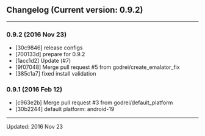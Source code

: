 ## Changelog (Current version: 0.9.2)

-----------------

### 0.9.2 (2016 Nov 23)

* [30c9846] release configs
* [700133d] prepare for 0.9.2
* [1acc1d2] Update (#7)
* [9f07048] Merge pull request #5 from godrei/create_emalator_fix
* [385c1a7] fixed install validation

### 0.9.1 (2016 Feb 12)

* [c963e2b] Merge pull request #3 from godrei/default_platform
* [30b2244] default platform: android-19

-----------------

Updated: 2016 Nov 23